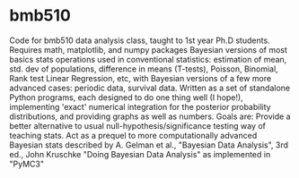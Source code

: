 # bmb510
Code for bmb510 data analysis class, taught to 1st year Ph.D students.
Requires math, matplotlib, and numpy packages
Bayesian versions of most basics stats operations used in conventional statistics:
estimation of mean, std. dev of populations, difference in means (T-tests), Poisson, Binomial, Rank test
Linear Regression, etc, with Bayesian versions of a few more advanced cases: periodic data, survival data.
Written as a set of standalone Python programs, each designed to do one thing well (I hope!),
implementing 'exact' numerical integration for the posterior probability distributions, and providing
graphs as well as numbers.
Goals are: 
Provide a better alternative to usual null-hypothesis/significance testing way of teaching stats.
Act as a prequel to more computationally advanced Bayesian stats described by A. Gelman et al., 
"Bayesian Data Analysis", 3rd ed., John Kruschke "Doing Bayesian Data Analysis" as 
implemented in "PyMC3"
